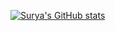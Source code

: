 [![Surya's GitHub stats](https://github-readme-stats.vercel.app/api?username=gsteja2307)](https://github.com/anuraghazra/github-readme-stats)

<!--
**gsteja2307/gsteja2307** is a ✨ _special_ ✨ repository because its `README.md` (this file) appears on your GitHub profile.

Here are some ideas to get you started:

- 🔭 I’m currently working on ...
- 🌱 I’m currently learning ...
- 👯 I’m looking to collaborate on ...
- 🤔 I’m looking for help with ...
- 💬 Ask me about ...
- 📫 How to reach me: ...
- 😄 Pronouns: ...
- ⚡ Fun fact: ...
-->
